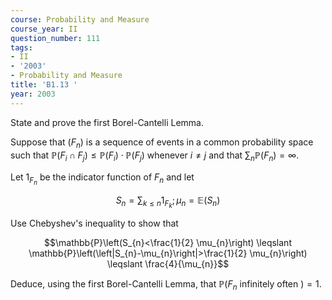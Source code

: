 ```yaml
---
course: Probability and Measure
course_year: II
question_number: 111
tags:
- II
- '2003'
- Probability and Measure
title: 'B1.13 '
year: 2003
---
```



State and prove the first Borel-Cantelli Lemma.

Suppose that $\left(F_{n}\right)$ is a sequence of events in a common probability space such that $\mathbb{P}\left(F_{i} \cap F_{j}\right) \leqslant \mathbb{P}\left(F_{i}\right) \cdot \mathbb{P}\left(F_{j}\right)$ whenever $i \neq j$ and that $\sum_{n} \mathbb{P}\left(F_{n}\right)=\infty$.

Let $1_{F_{n}}$ be the indicator function of $F_{n}$ and let

$$S_{n}=\sum_{k \leqslant n} 1_{F_{k}} ; \mu_{n}=\mathbb{E}\left(S_{n}\right)$$

Use Chebyshev's inequality to show that

$$\mathbb{P}\left(S_{n}<\frac{1}{2} \mu_{n}\right) \leqslant \mathbb{P}\left(\left|S_{n}-\mu_{n}\right|>\frac{1}{2} \mu_{n}\right) \leqslant \frac{4}{\mu_{n}}$$

Deduce, using the first Borel-Cantelli Lemma, that $\mathbb{P}\left(F_{n}\right.$ infinitely often $)=1$.